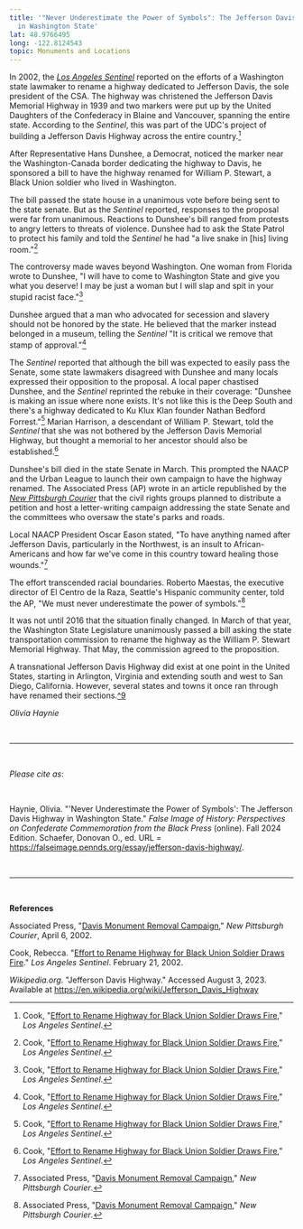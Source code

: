 ```yaml
---
title: '"Never Underestimate the Power of Symbols": The Jefferson Davis Highway
  in Washington State'
lat: 48.9766495
long: -122.8124543
topic: Monuments and Locations
---
```

In 2002, the *[Los Angeles Sentinel](https://proxy.library.upenn.edu/login?url=https://www.proquest.com/publication/46485?accountid=14707&decadeSelected=2010+-+2019&yearSelected=2010&monthSelected=12&issueNameSelected=02010Y12Y30$23Dec+30,+2010)* reported on the efforts of a Washington state lawmaker to rename a highway dedicated to Jefferson Davis, the sole president of the CSA. The highway was christened the Jefferson Davis Memorial Highway in 1939 and two markers were put up by the United Daughters of the Confederacy in Blaine and Vancouver, spanning the entire state. According to the *Sentinel*, this was part of the UDC's project of building a Jefferson Davis Highway across the entire country.[^1]

After Representative Hans Dunshee, a Democrat, noticed the marker near the Washington-Canada border dedicating the highway to Davis, he sponsored a bill to have the highway renamed for William P. Stewart, a Black Union soldier who lived in Washington.

The bill passed the state house in a unanimous vote before being sent to the state senate. But as the *Sentinel* reported, responses to the proposal were far from unanimous. Reactions to Dunshee's bill ranged from protests to angry letters to threats of violence. Dunshee had to ask the State Patrol to protect his family and told the *Sentinel* he had "a live snake in \[his] living room."[^2]

The controversy made waves beyond Washington. One woman from Florida wrote to Dunshee, "I will have to come to Washington State and give you what you deserve! I may be just a woman but I will slap and spit in your stupid racist face."[^3]

Dunshee argued that a man who advocated for secession and slavery should not be honored by the state. He believed that the marker instead belonged in a museum, telling the *Sentinel* "It is critical we remove that stamp of approval."[^4]

The *Sentinel* reported that although the bill was expected to easily pass the Senate, some state lawmakers disagreed with Dunshee and many locals expressed their opposition to the proposal. A local paper chastised Dunshee, and the *Sentinel* reprinted the rebuke in their coverage: "Dunshee is making an issue where none exists. It's not like this is the Deep South and there's a highway dedicated to Ku Klux Klan founder Nathan Bedford Forrest."[^5] Marian Harrison, a descendant of William P. Stewart, told the *Sentinel* that she was not bothered by the Jefferson Davis Memorial Highway, but thought a memorial to her ancestor should also be established.[^6]

Dunshee's bill died in the state Senate in March. This prompted the NAACP and the Urban League to launch their own campaign to have the highway renamed. The Associated Press (AP) wrote in an article republished by the *[New Pittsburgh Courier](https://proxy.library.upenn.edu/login?url=https://www.proquest.com/publication/26879?accountid=14707&decadeSelected=2010+-+2019&yearSelected=2010&monthSelected=12&issueNameSelected=02010Y12Y29$23Dec+29,+2010)* that the civil rights groups planned to distribute a petition and host a letter-writing campaign addressing the state Senate and the committees who oversaw the state's parks and roads.

Local NAACP President Oscar Eason stated, "To have anything named after Jefferson Davis, particularly in the Northwest, is an insult to African-Americans and how far we've come in this country toward healing those wounds."[^7]

The effort transcended racial boundaries. Roberto Maestas, the executive director of El Centro de la Raza, Seattle's Hispanic community center, told the AP, "We must never underestimate the power of symbols."[^8]

It was not until 2016 that the situation finally changed. In March of that year, the Washington State Legislature unanimously passed a bill asking the state transportation commission to rename the highway as the William P. Stewart Memorial Highway. That May, the commission agreed to the proposition.

A transnational Jefferson Davis Highway did exist at one point in the United States, starting in Arlington, Virginia and extending south and west to San Diego, California. However, several states and towns it once ran through have renamed their sections.[^9](*Wikipedia.org*, "Jefferson Davis Highway.")

*Olivia Haynie*

<br>

<hr>

<br>

*Please cite as*: 

<br>

Haynie, Olivia. "'Never Underestimate the Power of Symbols': The Jefferson Davis Highway in Washington State." *False Image of History: Perspectives on Confederate Commemoration from the Black Press* (online). Fall 2024 Edition. Schaefer, Donovan O., ed. URL = https://falseimage.pennds.org/essay/jefferson-davis-highway/.

<br>

<hr>

<br>

**References**

Associated Press, "[Davis Monument Removal Campaign](https://proxy.library.upenn.edu/login?url=https://www.proquest.com/publication/26879?accountid=14707&decadeSelected=2010+-+2019&yearSelected=2010&monthSelected=12&issueNameSelected=02010Y12Y29$23Dec+29,+2010)," *New Pittsburgh Courier*, April 6, 2002.

Cook, Rebecca. "[Effort to Rename Highway for Black Union Soldier Draws Fire](https://proxy.library.upenn.edu/login?url=https://www.proquest.com/publication/46485?accountid=14707&decadeSelected=2010+-+2019&yearSelected=2010&monthSelected=12&issueNameSelected=02010Y12Y30$23Dec+30,+2010)." *Los Angeles Sentinel*. February 21, 2002.

*Wikipedia.org*. "Jefferson Davis Highway." Accessed August 3, 2023. Available at https://en.wikipedia.org/wiki/Jefferson_Davis_Highway

[^1]: Cook, "[Effort to Rename Highway for Black Union Soldier Draws Fire](https://proxy.library.upenn.edu/login?url=https://www.proquest.com/publication/46485?accountid=14707&decadeSelected=2010+-+2019&yearSelected=2010&monthSelected=12&issueNameSelected=02010Y12Y30$23Dec+30,+2010)," *Los Angeles Sentinel*.

[^2]: Cook, "[Effort to Rename Highway for Black Union Soldier Draws Fire](https://proxy.library.upenn.edu/login?url=https://www.proquest.com/publication/46485?accountid=14707&decadeSelected=2010+-+2019&yearSelected=2010&monthSelected=12&issueNameSelected=02010Y12Y30$23Dec+30,+2010)," *Los Angeles Sentinel*.

[^3]: Cook, "[Effort to Rename Highway for Black Union Soldier Draws Fire](https://proxy.library.upenn.edu/login?url=https://www.proquest.com/publication/46485?accountid=14707&decadeSelected=2010+-+2019&yearSelected=2010&monthSelected=12&issueNameSelected=02010Y12Y30$23Dec+30,+2010)," *Los Angeles Sentinel*.

[^4]: Cook, "[Effort to Rename Highway for Black Union Soldier Draws Fire](https://proxy.library.upenn.edu/login?url=https://www.proquest.com/publication/46485?accountid=14707&decadeSelected=2010+-+2019&yearSelected=2010&monthSelected=12&issueNameSelected=02010Y12Y30$23Dec+30,+2010)," *Los Angeles Sentinel*.

[^5]: Cook, "[Effort to Rename Highway for Black Union Soldier Draws Fire](https://proxy.library.upenn.edu/login?url=https://www.proquest.com/publication/46485?accountid=14707&decadeSelected=2010+-+2019&yearSelected=2010&monthSelected=12&issueNameSelected=02010Y12Y30$23Dec+30,+2010)," *Los Angeles Sentinel*.

[^6]: Cook, "[Effort to Rename Highway for Black Union Soldier Draws Fire](https://proxy.library.upenn.edu/login?url=https://www.proquest.com/publication/46485?accountid=14707&decadeSelected=2010+-+2019&yearSelected=2010&monthSelected=12&issueNameSelected=02010Y12Y30$23Dec+30,+2010)," *Los Angeles Sentinel*.

[^7]: Associated Press, "[Davis Monument Removal Campaign](https://proxy.library.upenn.edu/login?url=https://www.proquest.com/publication/26879?accountid=14707&decadeSelected=2010+-+2019&yearSelected=2010&monthSelected=12&issueNameSelected=02010Y12Y29$23Dec+29,+2010)," *New Pittsburgh Courier*.

[^8]: Associated Press, "[Davis Monument Removal Campaign](https://proxy.library.upenn.edu/login?url=https://www.proquest.com/publication/26879?accountid=14707&decadeSelected=2010+-+2019&yearSelected=2010&monthSelected=12&issueNameSelected=02010Y12Y29$23Dec+29,+2010)," *New Pittsburgh Courier*.
